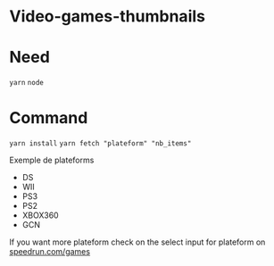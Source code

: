 # Video-games-thumbnails

# Need 
`yarn`
`node`

# Command

`yarn install`
`yarn fetch "plateform" "nb_items"`


Exemple de plateforms

- DS
- WII
- PS3
- PS2
- XBOX360
- GCN

If you want more plateform check on the select input for plateform on [speedrun.com/games](https://speedrun.com/games)
